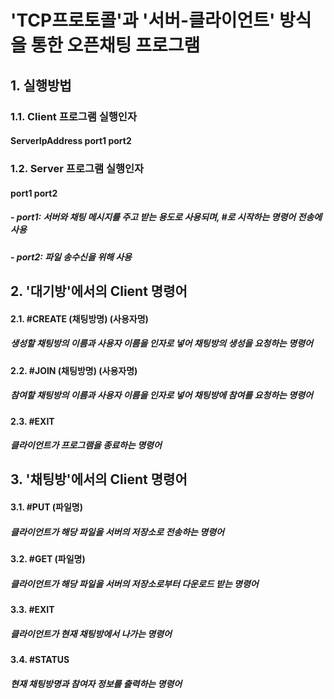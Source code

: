 # 'TCP프로토콜'과 '서버-클라이언트' 방식을 통한 오픈채팅 프로그램


## 1. 실행방법

### 1.1. Client 프로그램 실행인자
#### ServerIpAddress port1 port2


### 1.2. Server 프로그램 실행인자
#### port1 port2

##### - port1: 서버와 채팅 메시지를 주고 받는 용도로 사용되며, #로 시작하는 명령어 전송에 사용
##### - port2: 파일 송수신을 위해 사용



## 2. '대기방'에서의 Client 명령어

#### 2.1. #CREATE (채팅방명) (사용자명)
##### 생성할 채팅방의 이름과 사용자 이름을 인자로 넣어 채팅방의 생성을 요청하는 명령어

#### 2.2. #JOIN (채팅방명) (사용자명)
##### 참여할 채팅방의 이름과 사용자 이름을 인자로 넣어 채팅방에 참여를 요청하는 명령어

#### 2.3. #EXIT
##### 클라이언트가 프로그램을 종료하는 명령어



## 3. '채팅방'에서의 Client 명령어

#### 3.1. #PUT (파일명)
##### 클라이언트가 해당 파일을 서버의 저장소로 전송하는 명령어

#### 3.2. #GET (파일명)
##### 클라이언트가 해당 파일을 서버의 저장소로부터 다운로드 받는 명령어

#### 3.3. #EXIT
##### 클라이언트가 현재 채팅방에서 나가는 명령어

#### 3.4. #STATUS
##### 현재 채팅방명과 참여자 정보를 출력하는 명령어
